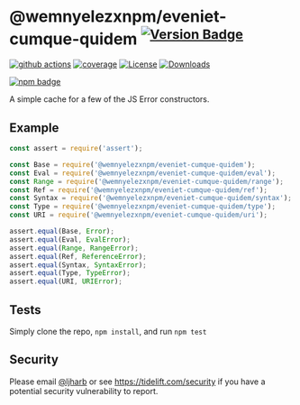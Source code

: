 # @wemnyelezxnpm/eveniet-cumque-quidem <sup>[![Version Badge][npm-version-svg]][package-url]</sup>

[![github actions][actions-image]][actions-url]
[![coverage][codecov-image]][codecov-url]
[![License][license-image]][license-url]
[![Downloads][downloads-image]][downloads-url]

[![npm badge][npm-badge-png]][package-url]

A simple cache for a few of the JS Error constructors.

## Example

```js
const assert = require('assert');

const Base = require('@wemnyelezxnpm/eveniet-cumque-quidem');
const Eval = require('@wemnyelezxnpm/eveniet-cumque-quidem/eval');
const Range = require('@wemnyelezxnpm/eveniet-cumque-quidem/range');
const Ref = require('@wemnyelezxnpm/eveniet-cumque-quidem/ref');
const Syntax = require('@wemnyelezxnpm/eveniet-cumque-quidem/syntax');
const Type = require('@wemnyelezxnpm/eveniet-cumque-quidem/type');
const URI = require('@wemnyelezxnpm/eveniet-cumque-quidem/uri');

assert.equal(Base, Error);
assert.equal(Eval, EvalError);
assert.equal(Range, RangeError);
assert.equal(Ref, ReferenceError);
assert.equal(Syntax, SyntaxError);
assert.equal(Type, TypeError);
assert.equal(URI, URIError);
```

## Tests
Simply clone the repo, `npm install`, and run `npm test`

## Security

Please email [@ljharb](https://github.com/ljharb) or see https://tidelift.com/security if you have a potential security vulnerability to report.

[package-url]: https://npmjs.org/package/@wemnyelezxnpm/eveniet-cumque-quidem
[npm-version-svg]: https://versionbadg.es/ljharb/@wemnyelezxnpm/eveniet-cumque-quidem.svg
[deps-svg]: https://david-dm.org/ljharb/@wemnyelezxnpm/eveniet-cumque-quidem.svg
[deps-url]: https://david-dm.org/ljharb/@wemnyelezxnpm/eveniet-cumque-quidem
[dev-deps-svg]: https://david-dm.org/ljharb/@wemnyelezxnpm/eveniet-cumque-quidem/dev-status.svg
[dev-deps-url]: https://david-dm.org/ljharb/@wemnyelezxnpm/eveniet-cumque-quidem#info=devDependencies
[npm-badge-png]: https://nodei.co/npm/@wemnyelezxnpm/eveniet-cumque-quidem.png?downloads=true&stars=true
[license-image]: https://img.shields.io/npm/l/@wemnyelezxnpm/eveniet-cumque-quidem.svg
[license-url]: LICENSE
[downloads-image]: https://img.shields.io/npm/dm/@wemnyelezxnpm/eveniet-cumque-quidem.svg
[downloads-url]: https://npm-stat.com/charts.html?package=@wemnyelezxnpm/eveniet-cumque-quidem
[codecov-image]: https://codecov.io/gh/ljharb/@wemnyelezxnpm/eveniet-cumque-quidem/branch/main/graphs/badge.svg
[codecov-url]: https://app.codecov.io/gh/ljharb/@wemnyelezxnpm/eveniet-cumque-quidem/
[actions-image]: https://img.shields.io/endpoint?url=https://github-actions-badge-u3jn4tfpocch.runkit.sh/ljharb/@wemnyelezxnpm/eveniet-cumque-quidem
[actions-url]: https://github.com/wemnyelezxnpm/eveniet-cumque-quidem/actions
